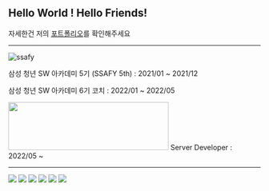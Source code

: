 
Hello World ! Hello Friends!
----------------------
자세한건 저의 [포트폴리오](https://shining8543.notion.site/Backend-Developer-5746d749780440148c89cef6bec14d36)를 확인해주세요

---------------------------------------------------------------

![ssafy](https://user-images.githubusercontent.com/43779730/171615052-778b95a5-1434-4a01-804a-b30b27fd5c92.png)

삼성 청년 SW 아카데미 5기 (SSAFY 5th) : 2021/01 ~ 2021/12

삼성 청년 SW 아카데미 6기 코치 : 2022/01 ~ 2022/05

<img src="https://user-images.githubusercontent.com/43779730/171615077-ed264fb3-ac69-48a8-ac1e-ac9b6156c7de.png"  width="320" height="96"/>
Server Developer : 2022/05 ~ 

---------------------------------------------------------------

<img src="https://img.shields.io/badge/Kotlin-7F52FF?style=flat-square&logo=kotlin&logoColor=white"/></a>
<img src="https://img.shields.io/badge/JAVA-007396?style=flat-square&logo=JAVA&logoColor=white"/></a>
<img src="https://img.shields.io/badge/Spring Boot-6DB33F?style=flat-square&logo=Spring&logoColor=white"/></a>
<img src="https://img.shields.io/badge/JPA-47A248?style=flat-square&logo=Hibernate&logoColor=white"/></a>
<img src="https://img.shields.io/badge/MySQL-4479A1?style=flat-square&logo=MySQL&logoColor=white"/></a>
<img src="https://img.shields.io/badge/Redis-DC382D?style=flat-square&logo=Redis&logoColor=white"/></a>

